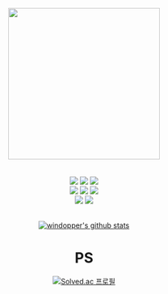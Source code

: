 <div align="center">

<br>
  <img width="300" src="https://img1.daumcdn.net/thumb/R1280x0/?scode=mtistory2&fname=https%3A%2F%2Fblog.kakaocdn.net%2Fdn%2FbQkf1K%2FbtqDPXS1Qyj%2Fompc4qYBOkAS5U1JhNR8b1%2Fimg.gif"/></a>
  </br>
    <br/><br/>
 
  <img src="https://img.shields.io/badge/javascript-F7DF1E?style=for-the-badge&logo=javascript&logoColor=black">
  <img src="https://img.shields.io/badge/python-3776AB?style=for-the-badge&logo=python&logoColor=white">
  <img src="https://img.shields.io/badge/Java-FFFFFF?style=for-the-badge&logo=openjdk&logoColor=black"/>
  <br/>
  <img src="https://img.shields.io/badge/react-61DAFB?style=for-the-badge&logo=react&logoColor=black"> 
  <img src="https://img.shields.io/badge/redux-764ABC?style=for-the-badge&logo=redux&logoColor=white"> 
  <img src="https://img.shields.io/badge/reduxsaga-999999?style=for-the-badge&logo=reduxsaga&logoColor=white"> 
  <br/>
  <img src="https://img.shields.io/badge/scikitlearn-F7931E?style=for-the-badge&logo=scikitlearn&logoColor=white">
  <img src="https://img.shields.io/badge/pandas-150458?style=for-the-badge&logo=pandas&logoColor=white">
<br/><br/>
  
[![windopper's github stats](https://github-readme-stats.vercel.app/api/top-langs/?username=windopper&show_icons=true&hide_border=true&title_color=004386&icon_color=004386&layout=compact&hide=jupyter%20notebook&langs_count=10)](https://github.com/windopper)
  
  <h1>PS</h1>
  
[![Solved.ac
프로필](http://mazassumnida.wtf/api/v2/generate_badge?boj=lilack)](https://solved.ac/lilack)
</div>


<!--
**windopper/windopper** is a ✨ _special_ ✨ repository because its `README.md` (this file) appears on your GitHub profile.

Here are some ideas to get you started:

- 🔭 I’m currently working on ...
- 🌱 I’m currently learning ...
- 👯 I’m looking to collaborate on ...
- 🤔 I’m looking for help with ...
- 💬 Ask me about ...
- 📫 How to reach me: ...
- 😄 Pronouns: ...
- ⚡ Fun fact: ...
-->



